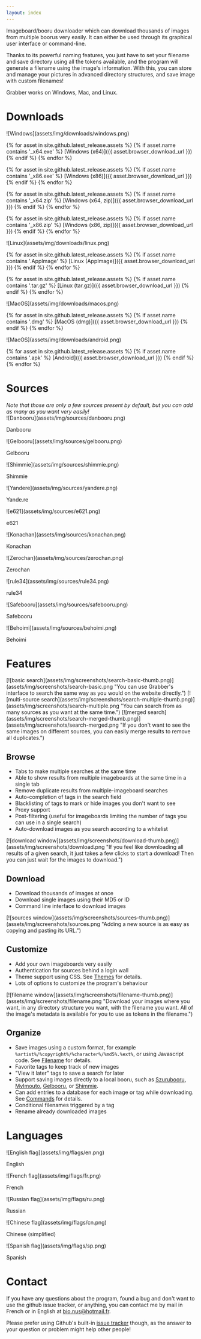 ```yaml
---
layout: index
---
```



Imageboard/booru downloader which can download thousands of images from multiple boorus very easily. It can either be used through its graphical user interface or command-line.

Thanks to its powerful naming features, you just have to set your filename and save directory using all the tokens available, and the program will generate a filename using the image's information. With this, you can store and manage your pictures in advanced directory structures, and save image with custom filenames!

Grabber works on Windows, Mac, and Linux.



# Downloads

<div class="downloads" markdown="1">

<div class="download" markdown="1">
![Windows](assets/img/downloads/windows.png)

{% for asset in site.github.latest_release.assets %}
{% if asset.name contains '_x64.exe' %}
[Windows (x64)]({{ asset.browser_download_url }})
{% endif %}
{% endfor %}

{% for asset in site.github.latest_release.assets %}
{% if asset.name contains '_x86.exe' %}
[Windows (x86)]({{ asset.browser_download_url }})
{% endif %}
{% endfor %}

{% for asset in site.github.latest_release.assets %}
{% if asset.name contains '_x64.zip' %}
[Windows (x64, zip)]({{ asset.browser_download_url }})
{% endif %}
{% endfor %}

{% for asset in site.github.latest_release.assets %}
{% if asset.name contains '_x86.zip' %}
[Windows (x86, zip)]({{ asset.browser_download_url }})
{% endif %}
{% endfor %}
</div>

<div class="download" markdown="1">
![Linux](assets/img/downloads/linux.png)

{% for asset in site.github.latest_release.assets %}
{% if asset.name contains '.AppImage' %}
[Linux (AppImage)]({{ asset.browser_download_url }})
{% endif %}
{% endfor %}

{% for asset in site.github.latest_release.assets %}
{% if asset.name contains '.tar.gz' %}
[Linux (tar.gz)]({{ asset.browser_download_url }})
{% endif %}
{% endfor %}
</div>

<div class="download" markdown="1">
![MacOS](assets/img/downloads/macos.png)

{% for asset in site.github.latest_release.assets %}
{% if asset.name contains '.dmg' %}
[MacOS (dmg)]({{ asset.browser_download_url }})
{% endif %}
{% endfor %}
</div>

<div class="download" markdown="1">
![MacOS](assets/img/downloads/android.png)

{% for asset in site.github.latest_release.assets %}
{% if asset.name contains '.apk' %}
[Android]({{ asset.browser_download_url }})
{% endif %}
{% endfor %}
</div>

</div>



# Sources

<div class="sources" markdown="1">
<i>Note that those are only a few sources present by default, but you can add as many as you want very easily!</i>

<div class="source" markdown="1">
![Danbooru](assets/img/sources/danbooru.png)

Danbooru
</div>

<div class="source" markdown="1">
![Gelbooru](assets/img/sources/gelbooru.png)

Gelbooru
</div>

<div class="source" markdown="1">
![Shimmie](assets/img/sources/shimmie.png)

Shimmie
</div>

<div class="source" markdown="1">
![Yandere](assets/img/sources/yandere.png)

Yande.re
</div>

<div class="source" markdown="1">
![e621](assets/img/sources/e621.png)

e621
</div>

<div class="source" markdown="1">
![Konachan](assets/img/sources/konachan.png)

Konachan
</div>

<div class="source" markdown="1">
![Zerochan](assets/img/sources/zerochan.png)

Zerochan
</div>

<div class="source" markdown="1">
![rule34](assets/img/sources/rule34.png)

rule34
</div>

<div class="source" markdown="1">
![Safebooru](assets/img/sources/safebooru.png)

Safebooru
</div>

<div class="source" markdown="1">
![Behoimi](assets/img/sources/behoimi.png)

Behoimi
</div>
</div>



# Features

<div class="features" markdown="1">
<div class="feature" markdown="1">
[![basic search](assets/img/screenshots/search-basic-thumb.png)](assets/img/screenshots/search-basic.png "You can use Grabber's interface to search the same way as you would on the website directly.")
[![multi-source search](assets/img/screenshots/search-multiple-thumb.png)](assets/img/screenshots/search-multiple.png "You can search from as many sources as you want at the same time.")
[![merged search](assets/img/screenshots/search-merged-thumb.png)](assets/img/screenshots/search-merged.png "If you don't want to see the same images on different sources, you can easily merge results to remove all duplicates.")

## Browse

* Tabs to make multiple searches at the same time
* Able to show results from multiple imageboards at the same time in a single tab
* Remove duplicate results from multiple-imageboard searches
* Auto-completion of tags in the search field
* Blacklisting of tags to mark or hide images you don't want to see
* Proxy support
* Post-filtering (useful for imageboards limiting the number of tags you can use in a single search)
* Auto-download images as you search according to a whitelist
</div>

<div class="feature" markdown="1">
[![download window](assets/img/screenshots/download-thumb.png)](assets/img/screenshots/download.png "If you feel like downloading all results of a given search, it just takes a few clicks to start a download! Then you can just wait for the images to download.")

## Download

* Download thousands of images at once
* Download single images using their MD5 or ID
* Command line interface to download images
</div>

<div class="feature" markdown="1">
[![sources window](assets/img/screenshots/sources-thumb.png)](assets/img/screenshots/sources.png "Adding a new source is as easy as copying and pasting its URL.")

## Customize

* Add your own imageboards very easily
* Authentication for sources behind a login wall
* Theme support using CSS. See [Themes](https://www.bionus.org/imgbrd-grabber/docs/plugins/theme.html) for details.
* Lots of options to customize the program's behaviour
</div>

<div class="feature" markdown="1">
[![filename window](assets/img/screenshots/filename-thumb.png)](assets/img/screenshots/filename.png "Download your images where you want, in any directory structure you want, with the filename you want. All of the image's metadata is available for you to use as tokens in the filename.")

## Organize

* Save images using a custom format, for example `%artist%/%copyright%/%character%/%md5%.%ext%`, or using Javascript code. See [Filename](https://www.bionus.org/imgbrd-grabber/docs/filename.html) for details.
* Favorite tags to keep track of new images
* "View it later" tags to save a search for later
* Support saving images directly to a local booru, such as [Szurubooru](https://www.bionus.org/imgbrd-grabber/docs/commands/szurubooru.html), [MyImouto](https://www.bionus.org/imgbrd-grabber/docs/commands/my-imouto.html), [Gelbooru](https://www.bionus.org/imgbrd-grabber/docs/commands/gelbooru.html), or [Shimmie](https://www.bionus.org/imgbrd-grabber/docs/commands/shimmie.html).
* Can add entries to a database for each image or tag while downloading. See [Commands](https://www.bionus.org/imgbrd-grabber/docs/commands/) for details.
* Conditional filenames triggered by a tag
* Rename already downloaded images
</div>
</div>



# Languages

<div class="flags" markdown="1">
<div class="flag" markdown="1">
![English flag](assets/img/flags/en.png)

English
</div>

<div class="flag" markdown="1">
![French flag](assets/img/flags/fr.png)

French
</div>

<div class="flag" markdown="1">
![Russian flag](assets/img/flags/ru.png)

Russian
</div>

<div class="flag" markdown="1">
![Chinese flag](assets/img/flags/cn.png)

Chinese (simplified)
</div>

<div class="flag" markdown="1">
![Spanish flag](assets/img/flags/sp.png)

Spanish
</div>
</div>



# Contact

If you have any questions about the program, found a bug and don't want to use the github issue tracker, or anything, you can contact me by mail in French or in English at [bio.nus@hotmail.fr](mailto:bio.nus@hotmail.fr).

Please prefer using Github's built-in [issue tracker](https://github.com/Bionus/imgbrd-grabber/issues) though, as the answer to your question or problem might help other people!